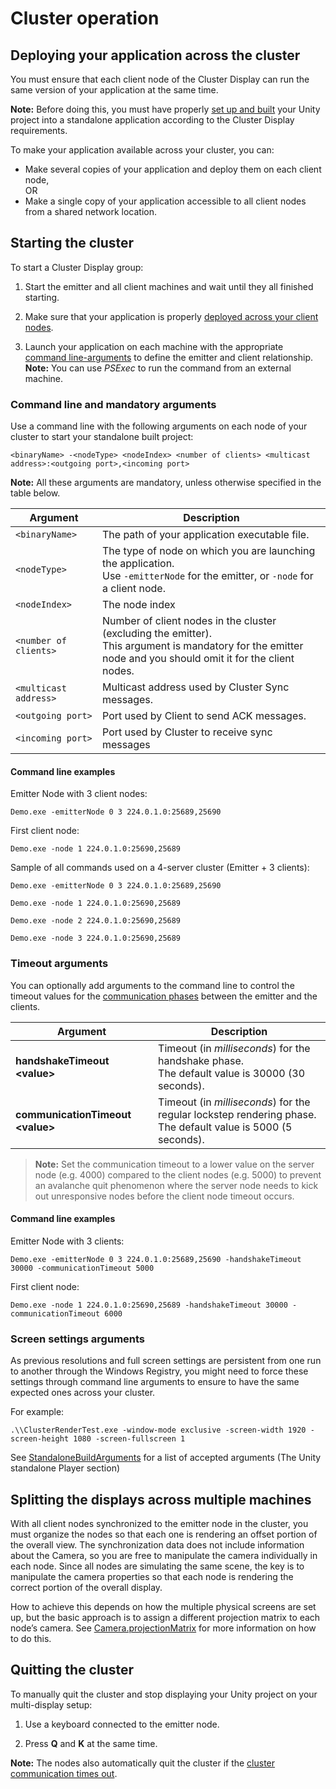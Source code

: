# Cluster operation

## Deploying your application across the cluster

You must ensure that each client node of the Cluster Display can run the same version of your application at the same time.

**Note:** Before doing this, you must have properly [set up and built](project-setup.md) your Unity project into a standalone application according to the Cluster Display requirements.

To make your application available across your cluster, you can:

-   Make several copies of your application and deploy them on each client node,
    <br />OR
-   Make a single copy of your application accessible to all client nodes from a shared network location.

## Starting the cluster

To start a Cluster Display group:

1.  Start the emitter and all client machines and wait until they all finished starting.

2.  Make sure that your application is properly [deployed across your client nodes](#deploying-your-application-across-the-cluster).

3.  Launch your application on each machine with the appropriate [command line-arguments](#command-line-and-mandatory-arguments) to define the emitter and client relationship.
    <br />**Note:** You can use *PSExec* to run the command from an external machine.

### Command line and mandatory arguments

Use a command line with the following arguments on each node of your cluster to start your standalone built project:

`<binaryName> -<nodeType> <nodeIndex> <number of clients> <multicast address>:<outgoing port>,<incoming port>`

**Note:** All these arguments are mandatory, unless otherwise specified in the table below.

| **Argument** | **Description** |
|--------------|-----------------|
| `<binaryName>` | The path of your application executable file. |
| `<nodeType>` | The type of node on which you are launching the application.<br />Use `-emitterNode` for the emitter, or `-node` for a client node. |
| `<nodeIndex>` | The node index |
| `<number of clients>` | Number of client nodes in the cluster (excluding the emitter).<br />This argument is mandatory for the emitter node and you should omit it for the client nodes. |
| `<multicast address>` | Multicast address used by Cluster Sync messages. |
| `<outgoing port>` | Port used by Client to send ACK messages. |
| `<incoming port>` | Port used by Cluster to receive sync messages |

#### Command line examples

Emitter Node with 3 client nodes:

`Demo.exe -emitterNode 0 3 224.0.1.0:25689,25690`

First client node:

`Demo.exe -node 1 224.0.1.0:25690,25689`

Sample of all commands used on a 4-server cluster (Emitter + 3 clients):

`Demo.exe -emitterNode 0 3 224.0.1.0:25689,25690`

`Demo.exe -node 1 224.0.1.0:25690,25689`

`Demo.exe -node 2 224.0.1.0:25690,25689`

`Demo.exe -node 3 224.0.1.0:25690,25689`

### Timeout arguments

You can optionally add arguments to the command line to control the timeout values for the [communication phases](reference.md#communication-phases-and-timeouts) between the emitter and the clients.

| **Argument** | **Description** |
|--------------|-----------------|
| **handshakeTimeout \<value\>** | Timeout (in *milliseconds*) for the handshake phase.<br />The default value is 30000 (30 seconds). |
| **communicationTimeout \<value\>** | Timeout (in *milliseconds*) for the regular lockstep rendering phase.<br />The default value is 5000 (5 seconds).|

>**Note:** Set the communication timeout to a lower value on the server node (e.g. 4000) compared to the client nodes (e.g. 5000) to prevent an avalanche quit phenomenon where the server node needs to kick out unresponsive nodes before the client node timeout occurs.

#### Command line examples

Emitter Node with 3 clients:

`Demo.exe -emitterNode 0 3 224.0.1.0:25689,25690 -handshakeTimeout 30000 -communicationTimeout 5000`

First client node:

`Demo.exe -node 1 224.0.1.0:25690,25689 -handshakeTimeout 30000 -communicationTimeout 6000`


### Screen settings arguments

As previous resolutions and full screen settings are persistent from one run to another through the Windows Registry, you might need to force these settings through command line arguments to ensure to have the same expected ones across your cluster.

For example:

`.\\ClusterRenderTest.exe -window-mode exclusive -screen-width 1920 -screen-height 1080 -screen-fullscreen 1`


See [StandaloneBuildArguments](https://docs.unity3d.com/Manual/CommandLineArguments.html) for a list of accepted arguments (The Unity standalone Player section)

## Splitting the displays across multiple machines

With all client nodes synchronized to the emitter node in the cluster, you must organize the nodes so that each one is rendering an offset portion of the overall view. The synchronization data does not include information about the Camera, so you are free to manipulate the camera individually in each node. Since all nodes are simulating the same scene, the key is to manipulate the camera properties so that each node is rendering the correct portion of the
overall display.

How to achieve this depends on how the multiple physical screens are set up, but the basic approach is to assign a different projection matrix to each node’s camera. See
[Camera.projectionMatrix](https://docs.unity3d.com/560/Documentation/ScriptReference/Camera-projectionMatrix.html) for more information on how to do this.

## Quitting the cluster

To manually quit the cluster and stop displaying your Unity project on your multi-display setup:

1.  Use a keyboard connected to the emitter node.

2.  Press **Q** and **K** at the same time.

**Note:** The nodes also automatically quit the cluster if the [cluster communication times out](reference.md#communication-phases-and-timeouts).
